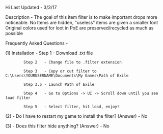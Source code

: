 Hi
 Last Updated - 3/3/17

Description -
 The goal of this item filter is to make important drops more noticeable. 
 No Items are hidden, "useless" items are given a smaller font
 Original colors used for loot in PoE are preserved/recycled as much as possible


Frequently Asked Questions -

 (1) Installation - 
 			Step 1	 - Download .txt file
			
			Step 2	 - Change file to .filter extension
			
  			Step 3	 - Copy or cut filter to C:\Users\YOURUSERNAME\Documents\My Games\Path of Exile 
			
			Step 3.5 - Launch Path of Exile
			
			Step 4	 - Go to Options -> UI -> Scroll down until you see load filter
			
			Step 5	 - Select filter, hit load, enjoy!
			
		
 (2) - Do I have to restart my game to install the filter?
 (Answer) - No

 (3) - Does this filter hide anything?
 (Answer) - No
